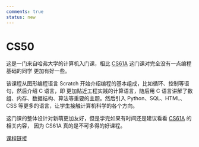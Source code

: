 ```yaml
---
comments: true
status: new
---
```


# CS50

这是一门来自哈弗大学的计算机入门课，相比 [CS61A](cs61a.md) 这门课对完全没有一点编程基础的同学
更加有好一些。

该课程从图形编程语言 Scratch 开始介绍编程的基本组成，比如循环、控制等语句，然后介绍 C 语言，即
更加贴近工程实践的计算语言，随后用 C 语言讲解了数组、内存、数据结构、算法等重要的主题。然后引入
Python、SQL、HTML、CSS 等更多的语言，让学生接触计算机科学的各个方向。

这门课的整体设计对新萌更加友好，但是学完如果有时间还是建议看看 [CS61A](cs61a.md) 的相关内容，
因为 CS61A 真的是不可多得的好课程。

[课程链接](https://cs50.harvard.edu/x/2022/)